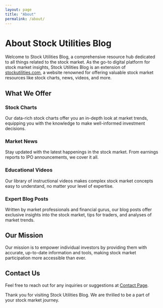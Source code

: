 ```yaml
---
layout: page
title: "About"
permalink: /about/
---
```


# About Stock Utilities Blog

Welcome to Stock Utilities Blog, a comprehensive resource hub dedicated to all things related to the stock market. As the go-to digital platform for stock market insights, Stock Utilities Blog is an extension of [stockutilities.com](https://stockutilities.com), a website renowned for offering valuable stock market resources like stock charts, news, videos, and more.

## What We Offer

### Stock Charts

Our data-rich stock charts offer you an in-depth look at market trends, equipping you with the knowledge to make well-informed investment decisions.

### Market News

Stay updated with the latest happenings in the stock market. From earnings reports to IPO announcements, we cover it all.

### Educational Videos

Our library of instructional videos makes complex stock market concepts easy to understand, no matter your level of expertise.

### Expert Blog Posts

Written by market professionals and financial gurus, our blog posts offer exclusive insights into the stock market, tips for traders, and analyses of market trends.

## Our Mission

Our mission is to empower individual investors by providing them with accurate, up-to-date information and tools, making stock market participation more accessible than ever.

## Contact Us

Feel free to reach out for any inquiries or suggestions at [Contact Page](https://stockutilities.com/contact).

Thank you for visiting Stock Utilities Blog. We are thrilled to be a part of your stock market journey.

